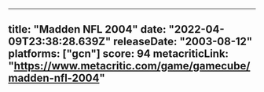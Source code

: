 
---
title: "Madden NFL 2004"
date: "2022-04-09T23:38:28.639Z"
releaseDate: "2003-08-12"
platforms: ["gcn"]
score: 94
metacriticLink: "https://www.metacritic.com/game/gamecube/madden-nfl-2004"
---
